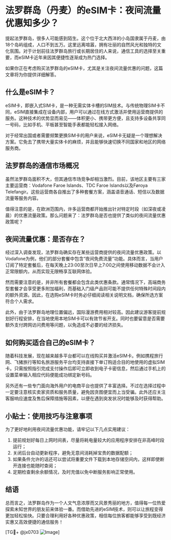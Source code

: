 # 法罗群岛（丹麦）的eSIM卡：夜间流量优惠知多少？

提起法罗群岛，很多人可能感到陌生。这个位于北大西洋的小岛国隶属于丹麦，由18个岛屿组成，人口不到五万。这里远离喧嚣，拥有壮丽的自然风光和独特的文化氛围。对于计划前往法罗群岛旅行或长期居住的人来说，通信工具的选择至关重要，而eSIM卡近年来因其便捷性逐渐成为热门选择。

如果你正在考虑购买法罗群岛的eSIM卡，尤其是关注夜间流量优惠的问题，这篇文章将为你提供详细解答。

## 什么是eSIM卡？

eSIM卡，即嵌入式SIM卡，是一种无需实体卡槽的SIM技术。与传统物理SIM卡不同，eSIM直接集成在设备内部，用户可以通过在线方式激活并使用运营商提供的服务。这种技术的优势显而易见——体积更小、携带更方便，且支持多设备共享同一号码，比如手机、平板甚至智能手表都能轻松接入网络。

对于经常出国或者需要频繁更换SIM卡的用户来说，eSIM卡无疑是一个理想解决方案。它免去了携带大量实体卡的麻烦，并且能够快速切换不同国家和地区的网络服务商。

## 法罗群岛的通信市场概况

虽然法罗群岛面积不大，但其通信市场竞争却相当激烈。目前，该地区主要有三家主要运营商：Vodafone Faroe Islands、TDC Faroe Islands以及Føroya Telefangir。这些运营商各自推出了多种套餐方案，涵盖语音通话、短信以及数据流量等服务内容。

值得注意的是，在欧洲范围内，许多运营商都开始推出针对特定时段（如深夜或凌晨）的优惠流量政策。那么问题来了：法罗群岛是否也提供了类似的夜间流量优惠政策呢？

## 夜间流量优惠：是否存在？

经过深入调查发现，法罗群岛确实存在某些运营商提供的夜间流量优惠政策。以Vodafone为例，他们的部分套餐中包含“夜间免费流量”功能。具体而言，当用户订阅了特定套餐后，在每天晚上23:00至次日早上7:00之间使用移动数据不会计入正常限额内，从而实现无限畅享互联网体验。

然而需要注意的是，并非所有套餐都会包含此类优惠条款。通常情况下，高端商务型套餐才会享受更多附加福利，而基础入门级产品则可能不提供任何特殊时间段内的额外资源。因此，在选购eSIM卡时务必仔细阅读相关说明文档，确保所选方案符合个人需求。

此外，由于法罗群岛地理位置偏远，国际漫游费用相对较高。因此建议游客提前规划好行程安排，在当地使用本地SIM卡可以有效节省开支。同时也要留意是否需要额外支付跨网访问费用等问题，以免造成不必要的经济损失。

## 如何购买适合自己的eSIM卡？

随着科技发展，现在越来越多平台都可以在线购买并激活eSIM卡。例如携程旅行网、飞猪旅行等知名旅游服务平台均支持直接下单订购适合目的地使用的虚拟SIM卡。只需按照指引完成支付操作后即可立即收到电子卡密信息，然后通过手机上的设置菜单输入相应代码便能成功绑定新号码。

另外还有一些专门面向海外用户的电商平台也提供了丰富选择。不过在选择过程中一定要注意核实卖家资质和服务质量，避免因贪图便宜而上当受骗。此外还应关注客服响应速度及售后保障措施等因素，以便在遇到突发状况时能够及时获得帮助。

## 小贴士：使用技巧与注意事项

为了更好地利用夜间流量优惠功能，请牢记以下几点实用建议：

1. 提前规划好每日上网时间表，尽量将耗电量较大的应用程序安排在非高峰时段运行；
2. 关闭后台自动更新程序，避免无意间消耗掉宝贵的数据配额；
3. 如果条件允许的话还可以尝试将重要文件下载到本地存储空间内，这样即使断开连接也能随时查阅；
4. 定期检查剩余余额情况，及时充值以免中断服务影响正常使用。

## 结语

总而言之，法罗群岛作为一个人文气息浓厚而又风景秀丽的地方，值得每一位热爱探索未知世界的朋友前来体验一番。而借助先进的eSIM技术，则可以让旅程变得更加轻松愉快。只要合理利用好各种优惠政策，相信每位旅客都能够享受到既经济实惠又高效便捷的通信服务！

[TG💪+ @jx0703 ![Image](https://github.com/user-attachments/assets/dbca1d08-cadb-493c-b0ec-ad6f7a83f270)]